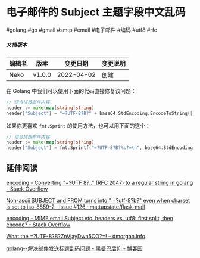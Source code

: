 # 电子邮件的 Subject 主题字段中文乱码

#golang #go #gmail #smtp #email #电子邮件 #编码 #utf8 #rfc

##### 文档版本

| 编辑者 | 版本 | 变更日期 | 变更说明 |
| ----- | --- | ------- | ------- |
| Neko | v1.0.0 | 2022-04-02 | 创建 |

在 Golang 中我们可以使用下面的代码直接修复该问题：

```go
// 组合拼接邮件内容
header := make(map[string]string)
header["Subject"] = "=?UTF-8?B?" + base64.StdEncoding.EncodeToString([]byte(subject)) + "?=" + "\n"
```

如果你更喜欢 `fmt.Sprint` 的使用方法，也可以用下面的这个：

```go
// 组合拼接邮件内容
header := make(map[string]string)
header["Subject"] = fmt.Sprintf("=?UTF-8?B?%s?=\n", base64.StdEncoding.EncodeToString([]byte(subject)))
```

## 延伸阅读

[encoding - Converting "=?UTF 8?.." (RFC 2047) to a regular string in golang - Stack Overflow](https://stackoverflow.com/questions/28932140/converting-utf-8-rfc-2047-to-a-regular-string-in-golang)

[Non-ascii SUBJECT and FROM turns into " =?utf-8?b?" even when charset is set to iso-8859-2 · Issue #126 · mattupstate/flask-mail](https://github.com/mattupstate/flask-mail/issues/126)

[encoding - MIME email Subject etc. headers vs. utf8: first split, then encode? - Stack Overflow](https://stackoverflow.com/questions/65500376/mime-email-subject-etc-headers-vs-utf8-first-split-then-encode)

[What the =?UTF-8?B?ZnVjayDwn5CO?=! – dmorgan.info](https://dmorgan.info/posts/encoded-word-syntax/)

[golang--解决邮件发送标题乱码问题 - 黑曼巴后仰 - 博客园](https://www.cnblogs.com/s42-/p/13053885.html)
